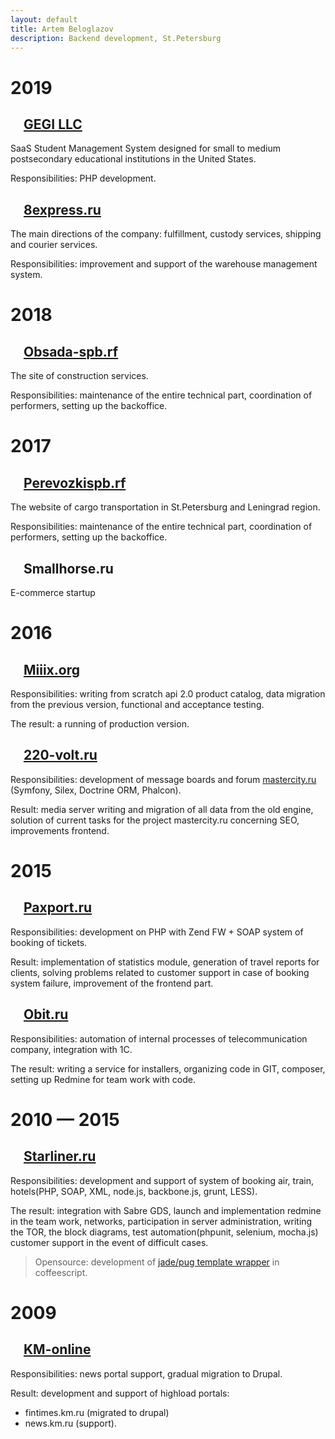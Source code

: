 ```yaml
---
layout: default
title: Artem Beloglazov
description: Backend development, St.Petersburg
---
```



# 2019

## <a href="https://www.gegi.co" id="gegi"><img src="https://www.gegi.co/icons/favicon-32x32.png" height="16"/></a>  [GEGI LLC](https://www.gegi.co)

SaaS Student Management System designed for small to medium postsecondary educational institutions in the United States.

Responsibilities: PHP development.

## <a href="http://8express.ru" id="8express"><img src="https://8express.ru/sites/default/files/favicon_1.png" height="16"/></a>  [8express.ru](http://8express.ru)

The main directions of the company: fulfillment, custody services, shipping and courier services.

Responsibilities: improvement and support of the warehouse management system.

# 2018

## <a href="http://обсада-спб.рф" id="obsada"><img src="http://xn----7sbacdp1enne.xn--p1ai/favicon.ico" height="16"/></a>  [Obsada-spb.rf](http://обсада-спб.рф)

The site of construction services.

Responsibilities: maintenance of the entire technical part, coordination of performers, setting up the backoffice.

# 2017

## <a href="http://перевозкиспб.рф" id="perevozki"><img src="http://xn--90abialgn4afhes.xn--p1ai/favicon.ico" height="16"/></a>  [Perevozkispb.rf](http://перевозкиспб.рф)

The website of cargo transportation in St.Petersburg and Leningrad region.

Responsibilities: maintenance of the entire technical part, coordination of performers, setting up the backoffice.

## <img src="https://content.screencast.com/users/artem4926/folders/Jing/media/031fb5d4-0e44-4cdc-85b3-f345836b42e3/00000011.png" height="16"/>  Smallhorse.ru

E-commerce startup

# 2016

## <a href="http://miiix.org" id="miiix"><img src="http://miiix.org/favicon.ico" width="16" height="16"/></a>  [Miiix.org](http://miiix.org)

Responsibilities: writing from scratch api 2.0 product catalog, data migration from the previous version, functional and acceptance testing.

The result: a running of production version.

## <a href="http://www.220-volt.ru" id="220"><img src="http://www.220-volt.ru/favicon.ico" height="16" width="16"/></a>  [220-volt.ru](http://www.220-volt.ru)

Responsibilities: development of message boards and forum [mastercity.ru](http://mastercity.ru) (Symfony, Silex, Doctrine ORM, Phalcon).

Result: media server writing and migration of all data from the old engine, solution of current tasks for the project mastercity.ru concerning SEO, improvements frontend.

# 2015

## <a href="http://paxport.ru" id="paxport"><img src="https://static.tildacdn.com/tild3639-3138-4537-b966-623466643566/favicon.ico" width="16" height="16"/></a>  [Paxport.ru](http://paxport.ru)

Responsibilities: development on PHP with Zend FW + SOAP system of booking of tickets.

Result: implementation of statistics module, generation of travel reports for clients, solving problems related to customer support in case of booking system failure, improvement of the frontend part.

## <a href="http://www.obit.ru" id="obit"><img src="https://www.obit.ru/favicon.ico" height="16" width="16"/></a>  [Obit.ru](http://www.obit.ru)

Responsibilities: automation of internal processes of telecommunication company, integration with 1C.

The result: writing a service for installers, organizing code in GIT, composer, setting up Redmine for team work with code.


# 2010 — 2015

## <a href="http://starliner.ru" id="starliner"><img src="https://info.starliner.ru/wp-content/uploads/2018/02/icon-180x180-150x150.png" width="16" height="16"/></a> [Starliner.ru](http://starliner.ru)

Responsibilities: development and support of system of booking air, train, hotels(PHP, SOAP, XML, node.js, backbone.js, grunt, LESS).

The result: integration with Sabre GDS, launch and implementation redmine in the team work, networks, participation in server administration, writing the TOR, the block diagrams, test automation(phpunit, selenium, mocha.js) customer support in the event of difficult cases.

> Opensource: development of [jade/pug template wrapper](https://www.npmjs.com/package/coffee-jade-wrapper) in coffeescript.

# 2009

## <a href="http://km.ru" id="km"><img src="http://www.km.ru/favicon.ico" height="16" width="16"/></a>  [KM-online](http://km.ru)

Responsibilities: news portal support, gradual migration to Drupal.

Result: 
development and support of highload portals:
 - fintimes.km.ru (migrated to drupal)
 - news.km.ru (support).
 
